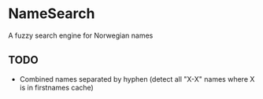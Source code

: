 # NameSearch
A fuzzy search engine for Norwegian names

## TODO
* Combined names separated by hyphen (detect all "X-X" names where X is in firstnames cache)
